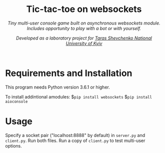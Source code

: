<h1 align="center">Tic-tac-toe on websockets</h1>
<p align="center"><i>Tiny multi-user console game built on asynchronous websockets module. Includes opportunity to play with a bot or with yourself.</i></p>
<p align="center"><i>Developed as a laboratory project for <a href="http://www.univ.kiev.ua/en">Taras Shevchenko National University of Kyiv</a></i></p>
<br>

# Requirements and Installation

This program needs Python version 3.6.1 or higher.

To install addintional amodules:
$`pip install websockets`
$`pip install aioconsole`


# Usage

Specify a socket pair ("localhost:8888" by default) in  `server.py` and `client.py`. Run both files. Run a copy of `client.py` to test multi-user options.
